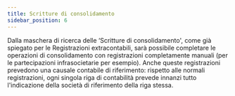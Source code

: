 ```yaml
---
title: Scritture di consolidamento
sidebar_position: 6
---
```


Dalla maschera di ricerca delle ‘Scritture di consolidamento', come già spiegato per le Registrazioni extracontabili, sarà possibile completare le operazioni di consolidamento con registrazioni completamente manuali (per le partecipazioni infrasocietarie per esempio). Anche queste registrazioni prevedono una causale contabile di riferimento: rispetto alle normali registrazioni, ogni singola riga di contabilità prevede innanzi tutto l'indicazione della società di riferimento della riga stessa.

